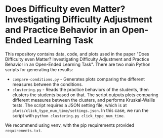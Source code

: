 # Does Difficulty even Matter? Investigating Difficulty Adjustment and Practice Behavior in an Open-Ended Learning Task

This repository contains data, code, and plots used in the paper "Does Difficulty even Matter? Investigating Difficulty Adjustment and Practice Behavior in an Open-Ended Learning Task". There are two main Python scripts for generating the results:

- `compare-conditions.py` - Generates plots comparing the different measures between the conditions.
- `clustering.py` - Reads the practice behaviors of the students, then clusters the students based on that. The script outputs plots comparing different measures between the clusters, and performs Kruskal-Wallis tests. The script requires a JSON setting file, which is at `plots/click_type_num_time/settings.json`. In this case, we run the script with `python clustering.py click_type_num_time`.

We recommend using venv, with the pip requirements provided `requirements.txt`.
